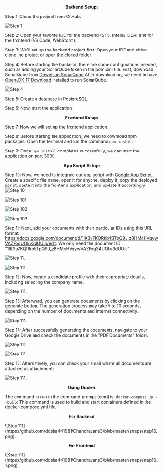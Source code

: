 <p align="center"><strong>Backend Setup:</strong></p>
Step 1: Clone the project from GitHub.

![Step 1](https://github.com/ddsha441981/Chandrayans3/blob/master/snaps/step%201.png)

Step 2: Open your favorite IDE for the backend (STS, IntelliJ IDEA) and for the frontend (VS Code, WebStorm).

Step 3: We'll set up the backend project first. Open your IDE and either clone the project or open the cloned folder.

Step 4: Before starting the backend, there are some configurations needed, such as adding your SonarQube token in the pom.xml file. First, download SonarQube from [Download SonarQube](https://www.sonarsource.com/products/sonarqube/downloads/historical-downloads/) After downloading, we need to have [OpenJDK 17 Download](https://adoptium.net/en-GB/temurin/archive/?version=17) installed to run SonarQube.

![Step 4](https://github.com/ddsha441981/Chandrayans3/blob/master/snaps/step_4.png)

Step 5: Create a database in PostgreSQL.

Step 6: Now, start the application.

<p align="center"><strong>Frontend Setup:</strong></p>

Step 7: Now we will set up the frontend application.

Step 8: Before starting the application, we need to download npm packages. Open the terminal and run the command
``npm install``

Step 9: Once ``npm install`` completes successfully, we can start the application on port 3000.

<p align="center"><strong>App Script Setup:</strong></p>

Step 10: Now, we need to integrate our app script with [Google App Script](https://www.google.com/script/start/). Create a specific file name, open it for anyone, deploy it, copy the deployed script, paste it into the frontend application, and update it accordingly.
![Step 10](https://github.com/ddsha441981/Chandrayans3/blob/master/snaps/step_10.png)

![Step 101](https://github.com/ddsha441981/Chandrayans3/blob/master/snaps/step_10_1.png)

![Step 102](https://github.com/ddsha441981/Chandrayans3/blob/master/snaps/step_10_2.png)

![Step 103](https://github.com/ddsha441981/Chandrayans3/blob/master/snaps/step_10_3.png)

Step 11: Next, add your documents with their particular IDs using this URL format: https://docs.google.com/document/d/1lK3u7KQRkb4BTpQ9J_z8HMcHVqywVAZFxgUOkv3dUUio/edit. We only need the document ID "1lK3u7KQRkbBTpQ9J_z8HMcHVqywVAZFxg34UOkv3dUUio".

![Step 11](https://github.com/ddsha441981/Chandrayans3/blob/master/snaps/step_11.png).

![Step 111](https://github.com/ddsha441981/Chandrayans3/blob/master/snaps/step_11_1.png).

Step 12: Now, create a candidate profile with their appropriate details, including selecting the company name.

![Step 111](https://github.com/ddsha441981/Chandrayans3/blob/master/snaps/step_12.png).

Step 13: Afterward, you can generate documents by clicking on the generate button. The generation process may take 5 to 10 seconds, depending on the number of documents and internet connectivity.

![Step 111](https://github.com/ddsha441981/Chandrayans3/blob/master/snaps/step12_1.png).

Step 14: After successfully generating the documents, navigate to your Google Drive and check the documents in the "PDF Documents" folder.

![Step 111](https://github.com/ddsha441981/Chandrayans3/blob/master/snaps/step14.png).

![Step 111](https://github.com/ddsha441981/Chandrayans3/blob/master/snaps/step14_1.png).

Step 15: Alternatively, you can check your email where all documents are attached as attachments.

![Step 111](https://github.com/ddsha441981/Chandrayans3/blob/master/snaps/step15.png).

<p align="center"><strong>Using Docker</strong></p>

The command to run in the command prompt (cmd) is:
```docker-compose up --build```
This command is used to build and start containers defined in the docker-compose.yml file.

<p align="center"><strong>For Backend</strong></p>
![Step 111](https://github.com/ddsha441981/Chandrayans3/blob/master/snaps/step16.png).

<p align="center"><strong>For Frontend</strong></p>
![Step 111](https://github.com/ddsha441981/Chandrayans3/blob/master/snaps/step16_1.png).

